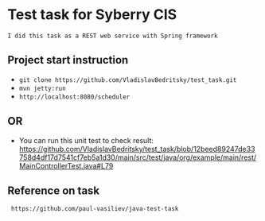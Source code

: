 # Test task for Syberry CIS
    I did this task as a REST web service with Spring framework
## Project start instruction
 * `git clone https://github.com/VladislavBedritsky/test_task.git`
 * `mvn jetty:run`
 * `http://localhost:8080/scheduler`
 
## OR

 * You can run this unit test to check result:
 https://github.com/VladislavBedritsky/test_task/blob/12beed89247de33758d4df17d7541cf7eb5a1d30/main/src/test/java/org/example/main/rest/MainControllerTest.java#L79
 
 ## Reference on task
 
     https://github.com/paul-vasiliev/java-test-task